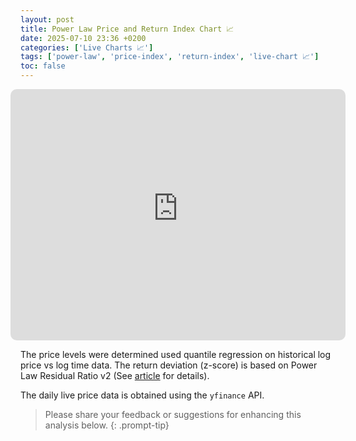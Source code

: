```yaml
---
layout: post
title: Power Law Price and Return Index Chart 📈
date: 2025-07-10 23:36 +0200
categories: ['Live Charts 📈']
tags: ['power-law', 'price-index', 'return-index', 'live-chart 📈']
toc: false
---
```



<style>
/* #panel-wrapper {
    display: none;
}

main[aria-label="Main Content"] {
    max-width: 100% !important;
    flex: 0 0 100% !important;
    padding: 0 1rem !important;
} */

.iframe-responsive-wrapper {
    position: relative;
    overflow: hidden;
    width: 100%;
    padding-top: 75%; /* 16:9 Aspect Ratio */
}

.full-width-iframe-container {
    margin-left: -1rem;
    margin-right: -1rem;
}

@media (max-width: 768px) {
    .iframe-responsive-wrapper {
        padding-top: 450px;
    }
}

#cover-spin {
    position: absolute;
    top: 0;
    left: 0;
    height: 100%;
    width: 100%;
    border: none;
    border-radius: 10px;
}
</style>



<link rel="stylesheet" type="text/css" href="/assets/css/spinner.css">
<link rel="stylesheet" type="text/css" href="/assets/css/dashboard.css">

<div class="full-width-iframe-container">
    <div class="iframe-responsive-wrapper">
        <div id="cover-spin"></div>
        <iframe
            src="https://bitcoin-price-chart-5238b01498b6.herokuapp.com/"
            style="position: absolute; top: 0; left: 0; width: 100%; height: 100%; border:none; border-radius: 10px;"
            onload="this.previousElementSibling.style.display = 'none';">
        </iframe>
    </div>
</div>


The price levels were determined used quantile regression on historical log price vs log time data. The return deviation (z-score) is based on Power Law Residual Ratio v2 (See [article](/posts/power-law-residual-ratio-v2/) for details).

The daily live price data is obtained using the `yfinance` API. 

> Please share your feedback or suggestions for enhancing this analysis below.
{: .prompt-tip} 